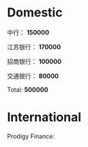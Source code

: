 # Domestic

中行： **150000**

江苏银行： **170000**

招商银行： **100000**

交通银行： **80000**

Total:  **500000**

# International

Prodigy Finance:  